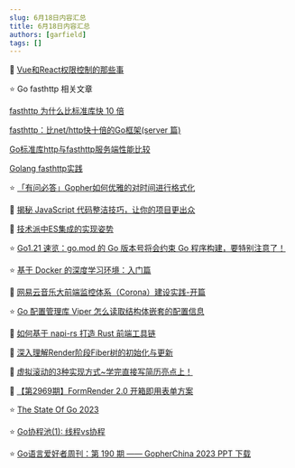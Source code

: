 ```yaml
---
slug: 6月18日内容汇总
title: 6月18日内容汇总
authors: [garfield]
tags: []
---
```


📒 [Vue和React权限控制的那些事](https://juejin.cn/post/7242677017034915899)

⭐️ Go fasthttp 相关文章

[fasthttp 为什么比标准库快 10 倍](https://mp.weixin.qq.com/s/aFdRLWAziAb_4aUdHYUipg)

[fasthttp：比net/http快十倍的Go框架(server 篇)](https://cloud.tencent.com/developer/article/1839675)

[Go标准库http与fasthttp服务端性能比较](https://mp.weixin.qq.com/s/aX9_ZAXfDQZQZrkq-6DZew)

[Golang fasthttp实践](https://mp.weixin.qq.com/s/SxDigwsicUsy8vZHPoCMMA)

⭐️ [「有问必答」Gopher如何优雅的对时间进行格式化](https://mp.weixin.qq.com/s/SLiiRbg9zMGQ6dZLRQAmuw)

📒 [揭秘 JavaScript 代码整洁技巧，让你的项目更出众](https://mp.weixin.qq.com/s/yBIPU7Jm3W2mHPifW-fPCg)

📒 [技术派中ES集成的实现姿势](https://mp.weixin.qq.com/s/WVGacMS9xqrNY1_ko1aP3Q)

⭐️ [Go1.21 速览：go.mod 的 Go 版本号将会约束 Go 程序构建，要特别注意了！](https://mp.weixin.qq.com/s/s13EBwOExsVz_vwNEm0fvQ)

⭐️ [基于 Docker 的深度学习环境：入门篇](https://mp.weixin.qq.com/s/6Ae6SgEws5gndQwmZqkcUg)

📒 [网易云音乐大前端监控体系（Corona）建设实践-开篇](https://juejin.cn/post/7243451555931521061)

⭐️ [Go 配置管理库 Viper 怎么读取结构体嵌套的配置信息](https://mp.weixin.qq.com/s/BxKoRUTMzowo6bJ3LeRSNA)

📒 [如何基于 napi-rs 打造 Rust 前端工具链](https://juejin.cn/post/7243413934765408315)

📒 [深入理解Render阶段Fiber树的初始化与更新](https://mp.weixin.qq.com/s/RX8R-5o6RgPCgm9jsIzuGg)

📒 [虚拟滚动的3种实现方式~学完直接写简历亮点上！](https://mp.weixin.qq.com/s/WB-a7W4FGXM1kypnTMEmFw)

📒 [【第2969期】FormRender 2.0 开箱即用表单方案](https://mp.weixin.qq.com/s/rcPsbKyM-rPz_rJIEE1NHA)

⭐️ [The State Of Go 2023](https://mp.weixin.qq.com/s/-EAH8jjj4uy1LCr_9C1ghg)

⭐️ [Go协程池(1): 线程vs协程](https://mp.weixin.qq.com/s/rgecHCCgBEpSC3lOQMn9Lg)

⭐️ [Go语言爱好者周刊：第 190 期 —— GopherChina 2023 PPT 下载](https://mp.weixin.qq.com/s/r-QE41YEmycvOldt9oaUrg)
